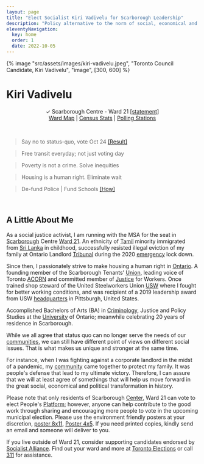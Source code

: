 ```yaml
---
layout: page
title: "Elect Socialist Kiri Vadivelu for Scarborough Leadership"
description: "Policy alternative to the norm of social, economical and political oppression of working people"
eleventyNavigation:
  key: home
  order: 1
  date: 2022-10-05
---
```


{% image "src/assets/images/kiri-vadivelu.jpeg", "Toronto Council Candidate, Kiri Vadivelu",
  "image", [300, 600] %}

# Kiri Vadivelu

<p align="center">
 &check; Scarborough Centre - Ward 21 <a href="https://github.com/kiri-vadivelu/project-108/blob/main/src/assets/docs/statement-kiri-vadivelu.pdf">[statement]</a><br> 
 <a href="https://github.com/kiri-vadivelu/project-108/blob/main/src/assets/docs/ward-21.pdf">Ward Map</a> |
 <a href="https://github.com/kiri-vadivelu/project-108/blob/main/src/assets/docs/census-stats.pdf">Census Stats</a> |
 <a href="https://github.com/kiri-vadivelu/project-108/blob/main/src/assets/docs/polling-stations.pdf">Polling Stations</a>
 </p>

 <br>

> Say no to status-quo, vote Oct 24 [[Result]](https://electionresults.toronto.ca/)

> Free transit everyday; not just voting day

> Poverty is not a crime. Solve inequities

> Housing is a human right. Eliminate wait

> De-fund Police | Fund Schools [[How]](https://github.com/kiri-vadivelu/project-108/blob/main/src/assets/docs/peoples-platform.pdf)

<br>

## A Little About Me

As a social justice activist, I am running with the MSA for the seat in [Scarborough](https://kiri-vadivelu.ca/blog/tabor-hill-scarborough-feast-of-the-dead/) Centre [Ward 21](https://www.toronto.ca/city-government/data-research-maps/neighbourhoods-communities/ward-profiles/ward-21-scarborough-centre/). An ethnicity of [Tamil](https://www.tamilcentre.ca/en/about/background) minority immigrated from [Sri Lanka](https://github.com/kiri-vadivelu/project-108/blob/main/src/assets/docs/tamil-genocide.pdf) in childhood, successfully resisted illegal eviction of my family at Ontario Landlord [Tribunal](https://tribunalsontario.ca/ltb/) during the 2020 [emergency](https://www.justice.gc.ca/eng/csj-sjc/covid.html) lock down.

Since then, I passionately strive to make housing a human right in [Ontario](https://www.ontario.ca/page/home-and-community). A founding member of the Scarborough Tenants’ [Union](https://scarboroughtenants.ca), leading voice of Toronto [ACORN](https://acorncanada.org) and committed member of [Justice](https://www.justice4workers.org) for Workers. Once trained shop steward of the United Steelworkers Union [USW](https://usw.ca) where I fought for better working conditions, and was recipient of a 2019 leadership award from USW [headquarters](http://spt-usw.org/about-us/headquarters/) in Pittsburgh, United States.

Accomplished Bachelors of Arts (BA) in [Criminology](https://ontariotechu.ca/programs/undergraduate/social-science-and-humanities/criminology-and-justice/), Justice and Policy Studies at the [University](https://ontariotechu.ca) of Ontario; meanwhile celebrating 20 years of residence in Scarborough.

While we all agree that status quo can no longer serve the needs of our [communities](https://github.com/kiri-vadivelu/project-108/blob/main/src/assets/docs/peoples-platform.pdf), we can still have different point of views on different social issues. That is what makes us unique and stronger at the same time.

For instance, when I was fighting against a corporate landlord in the midst of a pandemic, my [community](https://tdotcommunity.ca/project/guarding-his-home/) came together to protect my family. It was people's defense that lead to my ultimate victory. Therefore, I can assure that we will at least agree of somethings that will help us move forward in the great social, economical and political transformation in history.

Please note that only residents of Scarborough [Center](https://github.com/kiri-vadivelu/project-108/blob/main/src/assets/docs/census-stats.pdf), Ward 21 can vote to elect People's [Platform](https://kiri-vadivelu.ca/elect); however, anyone can help contribute to the good work through sharing and encouraging more people to vote in the upcoming municipal election. Please use the environment friendly posters at your discretion, [poster 8x11](https://github.com/kiri-vadivelu/project-108/blob/main/src/assets/docs/8x11.pdf), [Poster 4x5](https://github.com/kiri-vadivelu/project-108/blob/main/src/assets/docs/4x5.pdf). If you need printed copies, kindly send an email and someone will deliver to you.

If you live outside of Ward 21, consider supporting candidates endorsed by [Socialist Alliance](https://socialistalliance.ca). Find out your ward and more at [Toronto Elections](https://www.toronto.ca/city-government/elections/) or call [311](https://www.toronto.ca/home/311-toronto-at-your-service/) for assistance.
